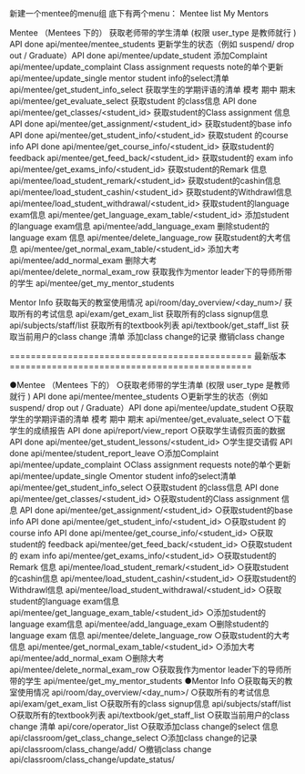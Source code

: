 新建一个mentee的menu组
底下有两个menu：
Mentee list
My Mentors

Mentee （Mentees 下的）
获取老师带的学生清单 (权限 user_type 是教师就行 ) API  done api/mentee/mentee_students
更新学生的状态（例如 suspend/ drop out / Graduate）API  done api/mentee/update_student
添加Complaint     api/mentee/update_complaint
Class assignment requests note的单个更新  api/mentee/update_single
mentor student info的select清单  api/mentee/get_student_info_select
获取学生的学期评语的清单 模考 期中 期末  api/mentee/get_evaluate_select
获取student 的class信息  API  done api/mentee/get_classes/<student_id>
获取student的Class assignment 信息  API  done api/mentee/get_assignment/<student_id>
获取student的base  info  API  done api/mentee/get_student_info/<student_id>
获取student 的course info API done  api/mentee/get_course_info/<student_id>
获取student的 feedback api/mentee/get_feed_back/<student_id>
获取student的 exam info api/mentee/get_exams_info/<student_id>
获取student的Remark 信息 api/mentee/load_student_remark/<student_id>
获取student的cashin信息  api/mentee/load_student_cashin/<student_id>
获取student的Withdrawl信息 api/mentee/load_student_withdrawal/<student_id>
获取student的language exam信息 api/mentee/get_language_exam_table/<student_id>
添加student的language exam信息 api/mentee/add_language_exam
删除student的language exam 信息 api/mentee/delete_language_row
获取student的大考信息   api/mentee/get_normal_exam_table/<student_id>
添加大考  api/mentee/add_normal_exam
删除大考   api/mentee/delete_normal_exam_row
获取我作为mentor leader下的导师所带的学生 api/mentee/get_my_mentor_students

Mentor Info 
获取每天的教室使用情况 api/room/day_overview/<day_num>/
获取所有的考试信息  api/exam/get_exam_list
获取所有的class signup信息  api/subjects/staff/list
获取所有的textbook列表  api/textbook/get_staff_list
获取当前用户的class change 清单
添加class change的记录
撤销class change  



============================================== 最新版本 ============================================== 


●Mentee （Mentees 下的）
○获取老师带的学生清单 (权限 user_type 是教师就行 ) API  done api/mentee/mentee_students
○更新学生的状态（例如 suspend/ drop out / Graduate）API  done api/mentee/update_student
○获取学生的学期评语的清单 模考 期中 期末  api/mentee/get_evaluate_select
○下载学生的成绩报告 API done  api/report/view_report
○获取学生请假页面的数据  API done api/mentee/get_student_lessons/<student_id>
○学生提交请假  API done api/mentee/student_report_leave
○添加Complaint     api/mentee/update_complaint
○Class assignment requests note的单个更新  api/mentee/update_single
○mentor student info的select清单  api/mentee/get_student_info_select
○获取student 的class信息  API  done api/mentee/get_classes/<student_id>
○获取student的Class assignment 信息  API  done api/mentee/get_assignment/<student_id>
○获取student的base  info  API  done api/mentee/get_student_info/<student_id>
○获取student 的course info API done  api/mentee/get_course_info/<student_id>
○获取student的 feedback api/mentee/get_feed_back/<student_id>
○获取student的 exam info api/mentee/get_exams_info/<student_id>
○获取student的Remark 信息 api/mentee/load_student_remark/<student_id>
○获取student的cashin信息  api/mentee/load_student_cashin/<student_id>
○获取student的Withdrawl信息 api/mentee/load_student_withdrawal/<student_id>
○获取student的language exam信息 api/mentee/get_language_exam_table/<student_id>
○添加student的language exam信息 api/mentee/add_language_exam
○删除student的language exam 信息 api/mentee/delete_language_row
○获取student的大考信息   api/mentee/get_normal_exam_table/<student_id>
○添加大考  api/mentee/add_normal_exam
○删除大考   api/mentee/delete_normal_exam_row
○获取我作为mentor leader下的导师所带的学生 api/mentee/get_my_mentor_students
●Mentor Info 
○获取每天的教室使用情况 api/room/day_overview/<day_num>/
○获取所有的考试信息  api/exam/get_exam_list
○获取所有的class signup信息  api/subjects/staff/list
○获取所有的textbook列表  api/textbook/get_staff_list
○获取当前用户的class change 清单  api/core/operator_list
○获取添加class change的select 信息  api/classroom/get_class_change_select
○添加class change的记录 api/classroom/class_change/add/
○撤销class change  api/classroom/class_change/update_status/